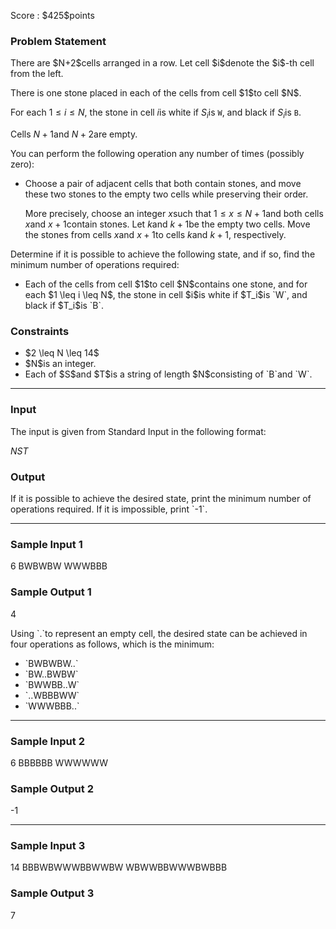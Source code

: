 
<div>

<span>

<span>

<p>
Score : $425$points
</p>

<div>

<section>

### **Problem Statement**

<p>
There are $N+2$cells arranged in a row. Let cell $i$denote the $i$-th cell from the left.
</p>

<p>
There is one stone placed in each of the cells from cell $1$to cell $N$.

For each $1 \leq i \leq N$, the stone in cell $i$is white if $S_i$is `W`, and black if $S_i$is `B`.

Cells $N+1$and $N+2$are empty.
</p>

<p>
You can perform the following operation any number of times (possibly zero):
</p>

<ul>

<li>
Choose a pair of adjacent cells that both contain stones, and move these two stones to the empty two cells while preserving their order.

More precisely, choose an integer $x$such that $1 \leq x \leq N+1$and both cells $x$and $x+1$contain stones. Let $k$and $k+1$be the empty two cells. Move the stones from cells $x$and $x+1$to cells $k$and $k+1$, respectively.
</li>

</ul>

<p>
Determine if it is possible to achieve the following state, and if so, find the minimum number of operations required:
</p>

<ul>

<li>
Each of the cells from cell $1$to cell $N$contains one stone, and for each $1 \leq i \leq N$, the stone in cell $i$is white if $T_i$is `W`, and black if $T_i$is `B`.  
</li>

</ul>

</section>

</div>

<div>

<section>

### **Constraints**

<ul>

<li>
$2 \leq N \leq 14$
</li>

<li>
$N$is an integer.
</li>

<li>
Each of $S$and $T$is a string of length $N$consisting of `B`and `W`.
</li>

</ul>

</section>

</div>

---

<div>

<div>

<section>

### **Input**

<p>
The input is given from Standard Input in the following format:
</p>

<div>

$N$$S$$T$
</div>

</section>

</div>

<div>

<section>

### **Output**

<p>
If it is possible to achieve the desired state, print the minimum number of operations required. If it is impossible, print `-1`.
</p>

</section>

</div>

</div>

---

<div>

<section>

### **Sample Input 1**

<div>

6
BWBWBW
WWWBBB

</div>

</section>

</div>

<div>

<section>

### **Sample Output 1**

<div>

4

</div>

<p>
Using `.`to represent an empty cell, the desired state can be achieved in four operations as follows, which is the minimum:
</p>

<ul>

<li>
`BWBWBW..`
</li>

<li>
`BW..BWBW`
</li>

<li>
`BWWBB..W`
</li>

<li>
`..WBBBWW`
</li>

<li>
`WWWBBB..`
</li>

</ul>

</section>

</div>

---

<div>

<section>

### **Sample Input 2**

<div>

6
BBBBBB
WWWWWW

</div>

</section>

</div>

<div>

<section>

### **Sample Output 2**

<div>

-1

</div>

</section>

</div>

---

<div>

<section>

### **Sample Input 3**

<div>

14
BBBWBWWWBBWWBW
WBWWBBWWWBWBBB

</div>

</section>

</div>

<div>

<section>

### **Sample Output 3**

<div>

7

</div>

</section>

</div>

</span>

</span>

</div>
